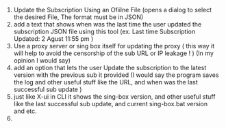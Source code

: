 1. Update the Subscription Using an Ofiilne File (opens a dialog to select the desired File, The format must be in JSON)
2. add a text that shows when was the last time the user updated the subscription JSON file using this tool (ex. Last time Subscription Updated: 2 Agust 11:55 pm )
3. Use a proxy server or sing box itself for updating the proxy ( this way it will help to avoid the censorship of the sub URL or IP leakage ! ) (In my opinion I would say)
4. add an option that lets the user Update the subscription to the latest version with the previous sub it provided (I would say the program saves the log and other useful stuff like the URL, and when was the last successful sub update )
5. just like X-ui in CLI it shows the sing-box version, and other useful stuff like the last successful sub update, and current sing-box.bat version and etc.
6. 
